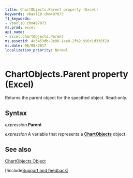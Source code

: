 ```yaml
---
title: ChartObjects.Parent property (Excel)
keywords: vbaxl10.chm497073
f1_keywords:
- vbaxl10.chm497073
ms.prod: excel
api_name:
- Excel.ChartObjects.Parent
ms.assetid: 4c5453db-8e90-1ae0-2fb2-990c1d336f20
ms.date: 06/08/2017
localization_priority: Normal
---
```



# ChartObjects.Parent property (Excel)

Returns the parent object for the specified object. Read-only.


## Syntax

_expression_.**Parent**

_expression_ A variable that represents a **[ChartObjects](Excel.ChartObjects.md)** object.


## See also


[ChartObjects Object](Excel.ChartObjects.md)

[!include[Support and feedback](~/includes/feedback-boilerplate.md)]